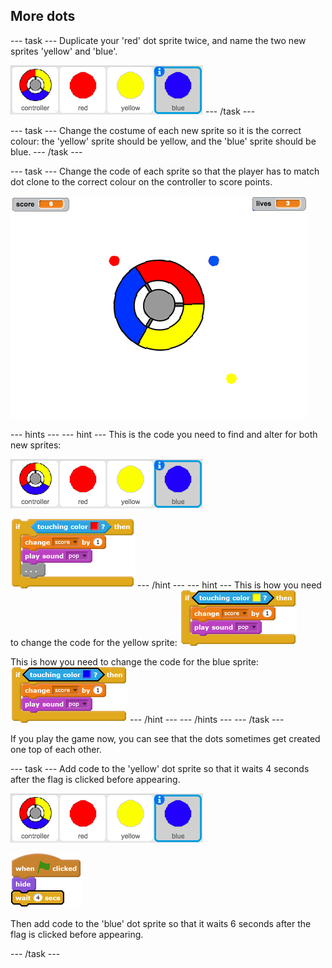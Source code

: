 ## More dots

--- task ---
Duplicate your 'red' dot sprite twice, and name the two new sprites 'yellow' and 'blue'.

![screenshot](images/dots-more-dots.png)
--- /task ---

--- task ---
Change the costume of each new sprite so it is the correct colour: the 'yellow' sprite should be yellow, and the 'blue' sprite should be blue.
--- /task ---

--- task ---
Change the code of each sprite so that the player has to match dot clone to the correct colour on the controller to score points.

![screenshot](images/dots-all-test.png)

--- hints ---
--- hint ---
This is the code you need to find and alter for both new sprites:

![screenshot](images/dots-more-dots.png)

![blocks_1545216400_6744227](images/blocks_1545216400_6744227.png)
--- /hint ---
--- hint ---
This is how you need to change the code for the yellow sprite:
![blocks_1545216401_7954257](images/blocks_1545216401_7954257.png)

This is how you need to change the code for the blue sprite:
![blocks_1545216402_966297](images/blocks_1545216402_966297.png)
--- /hint ---
--- /hints ---
--- /task ---

If you play the game now, you can see that the dots sometimes get created one top of each other.

--- task ---
Add code to the 'yellow' dot sprite so that it waits 4 seconds after the flag is clicked before appearing.

![screenshot](images/dots-more-dots.png)

![blocks_1545216404_2279224](images/blocks_1545216404_2279224.png)

Then add code to the 'blue' dot sprite so that it waits 6 seconds after the flag is clicked before appearing.

--- /task ---
